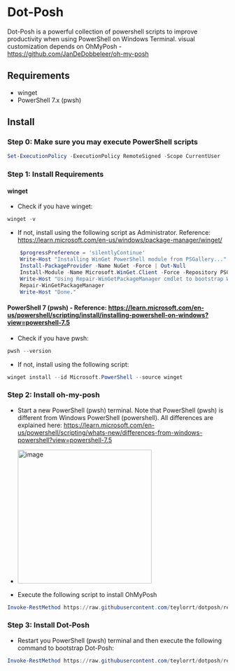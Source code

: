 # Dot-Posh
Dot-Posh is a powerful collection of powershell scripts to improve productivity when using PowerShell on Windows Terminal. visual customization depends on OhMyPosh - https://github.com/JanDeDobbeleer/oh-my-posh

## Requirements
- winget
- PowerShell 7.x (pwsh)
## Install

### Step 0: Make sure you may execute PowerShell scripts
```powershell
Set-ExecutionPolicy -ExecutionPolicy RemoteSigned -Scope CurrentUser
```

### Step 1: Install Requirements
#### winget
- Check if you have winget:
```powershell
winget -v
```
-  If not, install using the following script as Administrator. Reference: https://learn.microsoft.com/en-us/windows/package-manager/winget/
```powershell
    $progressPreference = 'silentlyContinue'
    Write-Host "Installing WinGet PowerShell module from PSGallery..."
    Install-PackageProvider -Name NuGet -Force | Out-Null
    Install-Module -Name Microsoft.WinGet.Client -Force -Repository PSGallery | Out-Null
    Write-Host "Using Repair-WinGetPackageManager cmdlet to bootstrap WinGet..."
    Repair-WinGetPackageManager
    Write-Host "Done."
```
#### PowerShell 7 (pwsh) - Reference: https://learn.microsoft.com/en-us/powershell/scripting/install/installing-powershell-on-windows?view=powershell-7.5
- Check if you have pwsh:
```powershell
pwsh --version
```
- If not, install using the following script:
```powershell
winget install --id Microsoft.PowerShell --source winget
```

### Step 2: Install oh-my-posh
- Start a new PowerShell (pwsh) terminal. Note that PowerShell (pwsh) is different from Windows PowerShell (powershell). All differences are explained here: https://learn.microsoft.com/en-us/powershell/scripting/whats-new/differences-from-windows-powershell?view=powershell-7.5
- <img width="306" alt="image" src="https://github.com/user-attachments/assets/3945e41f-1602-4958-bb1b-89902bf54525" />

- Execute the following script to install OhMyPosh
```powershell
Invoke-RestMethod https://raw.githubusercontent.com/teylorrt/dotposh/refs/heads/main/install/install-oh-my-posh.ps1 | Invoke-Expression
```

### Step 3: Install Dot-Posh
- Restart you PowerShell (pwsh) terminal and then execute the following command to bootstrap Dot-Posh:
```powershell
Invoke-RestMethod https://raw.githubusercontent.com/teylorrt/dotposh/refs/heads/main/install.ps1 | Invoke-Expression
```
